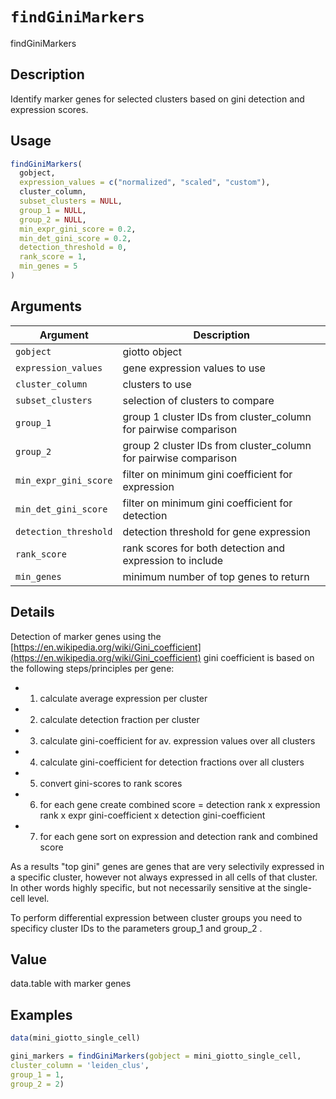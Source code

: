 # `findGiniMarkers`

findGiniMarkers


## Description

Identify marker genes for selected clusters based on gini detection and expression scores.


## Usage

```r
findGiniMarkers(
  gobject,
  expression_values = c("normalized", "scaled", "custom"),
  cluster_column,
  subset_clusters = NULL,
  group_1 = NULL,
  group_2 = NULL,
  min_expr_gini_score = 0.2,
  min_det_gini_score = 0.2,
  detection_threshold = 0,
  rank_score = 1,
  min_genes = 5
)
```


## Arguments

Argument      |Description
------------- |----------------
`gobject`     |     giotto object
`expression_values`     |     gene expression values to use
`cluster_column`     |     clusters to use
`subset_clusters`     |     selection of clusters to compare
`group_1`     |     group 1 cluster IDs from cluster_column for pairwise comparison
`group_2`     |     group 2 cluster IDs from cluster_column for pairwise comparison
`min_expr_gini_score`     |     filter on minimum gini coefficient for expression
`min_det_gini_score`     |     filter on minimum gini coefficient for detection
`detection_threshold`     |     detection threshold for gene expression
`rank_score`     |     rank scores for both detection and expression to include
`min_genes`     |     minimum number of top genes to return


## Details

Detection of marker genes using the [https://en.wikipedia.org/wiki/Gini_coefficient](https://en.wikipedia.org/wiki/Gini_coefficient) gini 
 coefficient is based on the following steps/principles per gene:
   

*  1. calculate average expression per cluster   

*  2. calculate detection fraction per cluster   

*  3. calculate gini-coefficient for av. expression values over all clusters   

*  4. calculate gini-coefficient for detection fractions over all clusters   

*  5. convert gini-scores to rank scores   

*  6. for each gene create combined score = detection rank x expression rank x expr gini-coefficient x detection gini-coefficient   

*  7. for each gene sort on expression and detection rank and combined score  
 
 As a results "top gini" genes are genes that are very selectivily expressed in a specific cluster,
 however not always expressed in all cells of that cluster. In other words highly specific, but
 not necessarily sensitive at the single-cell level.
 
 To perform differential expression between cluster groups you need to specificy cluster IDs
 to the parameters group_1 and group_2 .


## Value

data.table with marker genes


## Examples

```r
data(mini_giotto_single_cell)

gini_markers = findGiniMarkers(gobject = mini_giotto_single_cell,
cluster_column = 'leiden_clus',
group_1 = 1,
group_2 = 2)
```


